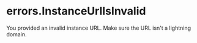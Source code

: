 # errors.InstanceUrlIsInvalid

You provided an invalid instance URL. Make sure the URL isn't a lightning domain.
